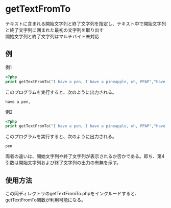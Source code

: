 # getTextFromTo
テキストに含まれる開始文字列と終了文字列を指定し、テキスト中で開始文字列と終了文字列に囲まれた最初の文字列を取り出す  
開始文字列と終了文字列はマルチバイト未対応

## 例

例1

```php
<?php
print getTextFromTo("I have a pen, I have a pineapple, uh, PPAP","have a",",",true);
```

このプログラムを実行すると、次のように出力される。

```
have a pen,
```

例2

```php
<?php
print getTextFromTo("I have a pen, I have a pineapple, uh, PPAP","have a",",",false);
```

このプログラムを実行すると、次のように出力される。

```
pen
```

両者の違いは、開始文字列や終了文字列が表示されるか否かである。即ち、第4引数は開始文字列および終了文字列の出力の有無を示す。

## 使用方法
この同ディレクトリのgetTextFromTo.phpをインクルードすると、getTextFromTo関数が利用可能になる。